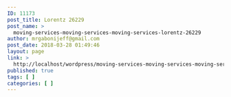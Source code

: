 ```yaml
---
ID: 11173
post_title: Lorentz 26229
post_name: >
  moving-services-moving-services-moving-services-lorentz-26229
author: mrgabonijeff@gmail.com
post_date: 2018-03-28 01:49:46
layout: page
link: >
  http://localhost/wordpress/moving-services-moving-services-moving-services-lorentz-26229/
published: true
tags: [ ]
categories: [ ]
---
```

